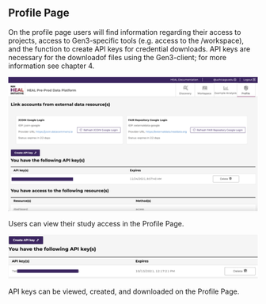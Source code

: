 ## Profile Page

On the profile page users will find information regarding their access to projects, access to Gen3-specific tools (e.g. access to the /workspace), and the function to create API keys for credential downloads. API keys are necessary for the downloadof files using the Gen3-client; for more information see chapter 4.

![profile_access](img/profile_access.png)

Users can view their study access in the Profile Page.

![profile_APIkey_active](img/profile_APIkey_active.png)

API keys can be viewed, created, and downloaded on the Profile Page.